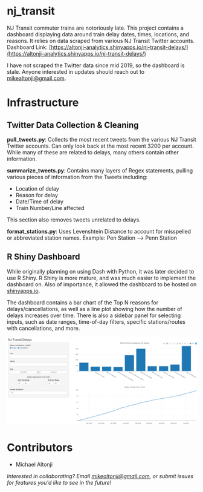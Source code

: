 
nj_transit
===========
NJ Transit commuter trains are notoriously late. This project contains a dashboard displaying data around train delay dates, times, locations, and reasons. It relies on data scraped from various NJ Transit Twitter accounts.
Dashboard Link: [https://altonji-analytics.shinyapps.io/nj-transit-delays/](https://altonji-analytics.shinyapps.io/nj-transit-delays/)

I have not scraped the Twitter data since mid 2019, so the dashboard is stale.  Anyone interested in updates should reach out to mikealtonji@gmail.com.  

Infrastructure
==============
Twitter Data Collection & Cleaning
-------------------------------------------------
**pull_tweets.py**:  Collects the most recent tweets from the various NJ Transit Twitter accounts. Can only look back at the most recent 3200 per account. While many of these are related to delays, many others contain other information.

**summarize_tweets.py**: Contains many layers of Regex statements, pulling various pieces of information from the Tweets including:
 - Location of delay
 - Reason for delay
 - Date/Time of delay
 - Train Number/Line affected

This section also removes tweets unrelated to delays.

**format_stations.py**: Uses Levenshtein Distance to account for misspelled or abbreviated station names. Example: Pen Station --> Penn Station


R Shiny Dashboard
-------------------------------------------------
While originally planning on using Dash with Python, it was later decided to use R Shiny. R Shiny is more mature, and was much easier to implement the dashboard on. Also of importance, it allowed the dashboard to be hosted on [shinyapps.io](https://altonji-analytics.shinyapps.io/nj-transit-delays/).

The dashboard contains a bar chart of the Top N reasons for delays/cancellations, as well as a line plot showing how the number of delays increases over time. There is also a sidebar panel for selecting inputs, such as date ranges, time-of-day filters, specific stations/routes with cancellations, and more.

![Shinyapps.io App](dashboard_screenshot.PNG)

Contributors
============
* Michael Altonji

*Interested in collaborating? Email mikealtonji@gmail.com, or submit issues for features you'd like to see in the future!*
